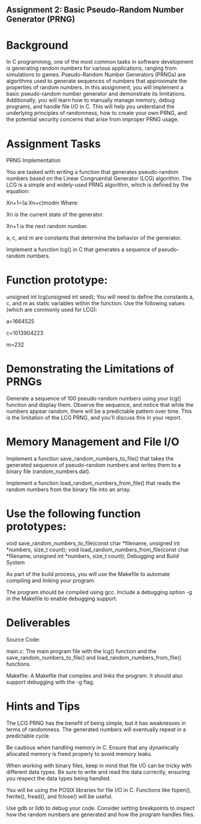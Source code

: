 ## Assignment 2: Basic Pseudo-Random Number Generator (PRNG)

# Background
In C programming, one of the most common tasks in software development is generating random numbers for various applications, ranging from simulations to games. Pseudo-Random Number Generators (PRNGs) are algorithms used to generate sequences of numbers that approximate the properties of random numbers.
In this assignment, you will implement a basic pseudo-random number generator and demonstrate its limitations. Additionally, you will learn how to manually manage memory, debug programs, and handle file I/O in C. This will help you understand the underlying principles of randomness, how to create your own PRNG, and the potential security concerns that arise from improper PRNG usage.

# Assignment Tasks
PRNG Implementation

You are tasked with writing a function that generates pseudo-random numbers based on the Linear Congruential Generator (LCG) algorithm. The LCG is a simple and widely-used PRNG algorithm, which is defined by the equation:

Xn+1​=(a⋅Xn​+c)modm
Where:

Xn​ is the current state of the generator.

Xn+1​ is the next random number.

a, 
c, and 
m are constants that determine the behavior of the generator.

Implement a function lcg() in C that generates a sequence of pseudo-random numbers.

# Function prototype:

unsigned int lcg(unsigned int seed);
You will need to define the constants 
a, 
c, and 
m as static variables within the function. Use the following values (which are commonly used for LCG):

a=1664525

c=1013904223

m=232

# Demonstrating the Limitations of PRNGs

Generate a sequence of 100 pseudo-random numbers using your lcg() function and display them. Observe the sequence, and notice that while the numbers appear random, there will be a predictable pattern over time. This is the limitation of the LCG PRNG, and you'll discuss this in your report.

# Memory Management and File I/O

Implement a function save_random_numbers_to_file() that takes the generated sequence of pseudo-random numbers and writes them to a binary file (random_numbers.dat).

Implement a function load_random_numbers_from_file() that reads the random numbers from the binary file into an array.

# Use the following function prototypes:

void save_random_numbers_to_file(const char *filename, unsigned int *numbers, size_t count);
void load_random_numbers_from_file(const char *filename, unsigned int *numbers, size_t count);
Debugging and Build System

As part of the build process, you will use the Makefile to automate compiling and linking your program.

The program should be compiled using gcc. Include a debugging option -g in the Makefile to enable debugging support.


# Deliverables
Source Code:

main.c: The main program file with the lcg() function and the save_random_numbers_to_file() and load_random_numbers_from_file() functions.

Makefile: A Makefile that compiles and links the program. It should also support debugging with the -g flag.



# Hints and Tips
The LCG PRNG has the benefit of being simple, but it has weaknesses in terms of randomness. The generated numbers will eventually repeat in a predictable cycle.

Be cautious when handling memory in C. Ensure that any dynamically allocated memory is freed properly to avoid memory leaks.

When working with binary files, keep in mind that file I/O can be tricky with different data types. Be sure to write and read the data correctly, ensuring you respect the data types being handled.

You will be using the POSIX libraries for file I/O in C. Functions like fopen(), fwrite(), fread(), and fclose() will be useful.

Use gdb or lldb to debug your code. Consider setting breakpoints to inspect how the random numbers are generated and how the program handles files.
